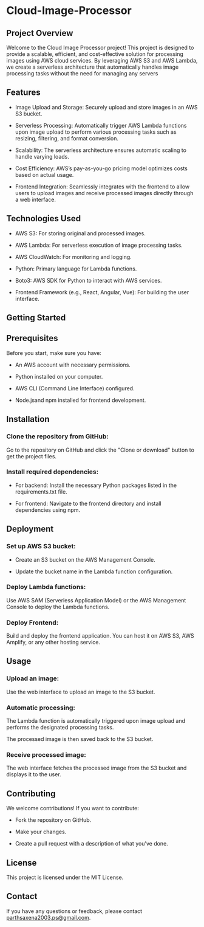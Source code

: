 # Cloud-Image-Processor

## Project Overview
Welcome to the Cloud Image Processor project! This project is designed to provide a scalable, efficient, and cost-effective solution for processing images using AWS cloud services. By leveraging AWS S3 and AWS Lambda, we create a serverless architecture that automatically handles image processing tasks without the need for managing any servers

## Features
- Image Upload and Storage: Securely upload and store images in an AWS S3 bucket.

- Serverless Processing: Automatically trigger AWS Lambda functions upon image upload to perform various processing tasks such as resizing, filtering, and format conversion.

- Scalability: The serverless architecture ensures automatic scaling to handle varying loads.

- Cost Efficiency: AWS’s pay-as-you-go pricing model optimizes costs based on actual usage.

- Frontend Integration: Seamlessly integrates with the frontend to allow users to upload images and receive processed images directly through a web interface.

## Technologies Used
- AWS S3: For storing original and processed images.

- AWS Lambda: For serverless execution of image processing tasks.

- AWS CloudWatch: For monitoring and logging.

- Python: Primary language for Lambda functions.

- Boto3: AWS SDK for Python to interact with AWS services.

- Frontend Framework (e.g., React, Angular, Vue): For building the user interface.

## Getting Started
## Prerequisites
Before you start, make sure you have:

- An AWS account with necessary permissions.

- Python installed on your computer.

- AWS CLI (Command Line Interface) configured.

- Node.jsand npm installed for frontend development.

## Installation
### Clone the repository from GitHub:

Go to the repository on GitHub and click the "Clone or download" button to get the project files.

### Install required dependencies:

- For backend: Install the necessary Python packages listed in the requirements.txt file.

- For frontend: Navigate to the frontend directory and install dependencies using npm.

## Deployment
### Set up AWS S3 bucket:

- Create an S3 bucket on the AWS Management Console.

- Update the bucket name in the Lambda function configuration.

### Deploy Lambda functions:

Use AWS SAM (Serverless Application Model) or the AWS Management Console to deploy the Lambda functions.

### Deploy Frontend:

Build and deploy the frontend application. You can host it on AWS S3, AWS Amplify, or any other hosting service.

## Usage
### Upload an image:

Use the web interface to upload an image to the S3 bucket.

### Automatic processing:

The Lambda function is automatically triggered upon image upload and performs the designated processing tasks.

The processed image is then saved back to the S3 bucket.

### Receive processed image:

The web interface fetches the processed image from the S3 bucket and displays it to the user.

## Contributing

We welcome contributions! If you want to contribute:

- Fork the repository on GitHub.

- Make your changes.

- Create a pull request with a description of what you’ve done.

## License
This project is licensed under the MIT License.

## Contact
If you have any questions or feedback, please contact parthsaxena2003.ps@gmail.com.
